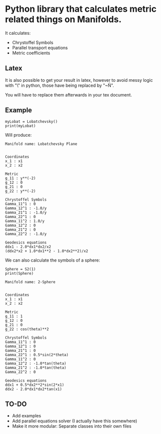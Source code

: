 # Python library that calculates metric related things on Manifolds.

It calculates:
- Chrystoffel Symbols
- Parallel transport equations
- Metric coefficients

## Latex

It is also possible to get your result in latex, however
to avoid messy logic with "\\" in python, 
those have being replaced by "~Ñ".

You will have to replace them afterwards in your tex document.


## Example

```
myLobat = Lobatchevsky()
print(myLobat)
```

Will produce:
```
Manifold name: Lobatchevsky Plane


Coordinates
x_1 : x1
x_2 : x2

Metric
g_11 : y**(-2)
g_12 : 0
g_21 : 0
g_22 : y**(-2)

Chrystoffel Symbols
Gamma_11^1 : 0
Gamma_12^1 : -1.0/y
Gamma_21^1 : -1.0/y
Gamma_22^1 : 0
Gamma_11^2 : 1.0/y
Gamma_12^2 : 0
Gamma_21^2 : 0
Gamma_22^2 : -1.0/y

Geodesics equations
ddx1 - 2.0*dx1*dx2/x2 
(ddx2*x2 + 1.0*dx1**2 - 1.0*dx2**2)/x2 
```

We can also calculate the symbols of a sphere:
```
Sphere = S2(1)
print(Sphere)
```

```
Manifold name: 2-Sphere


Coordinates
x_1 : x1
x_2 : x2

Metric
g_11 : 1
g_12 : 0
g_21 : 0
g_22 : cos(theta)**2

Chrystoffel Symbols
Gamma_11^1 : 0
Gamma_12^1 : 0
Gamma_21^1 : 0
Gamma_22^1 : 0.5*sin(2*theta)
Gamma_11^2 : 0
Gamma_12^2 : -1.0*tan(theta)
Gamma_21^2 : -1.0*tan(theta)
Gamma_22^2 : 0

Geodesics equations
ddx1 + 0.5*dx2**2*sin(2*x1) 
ddx2 - 2.0*dx1*dx2*tan(x1) 
```

## TO-DO
- Add examples
- Add parallel equations solver (I actually have this somewhere)
- Make it more modular: Separate classes into their own files
